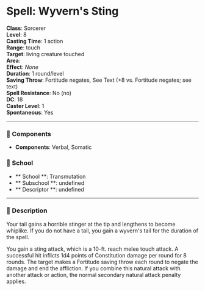 
# Spell: Wyvern's Sting
**Class**: Sorcerer  
**Level**: 8  
**Casting Time**: 1 action  
**Range**: touch  
**Target**: living creature touched  
**Area**:   
**Effect**: _None_  
**Duration**: 1 round/level  
**Saving Throw**: Fortitude negates, See Text (+8 vs. Fortitude negates; see text)  
**Spell Resistance**: No (no)  
**DC**: 18  
**Caster Level**: 1  
**Spontaneous**: Yes

---

### 🔮 Components
- **Components**: Verbal, Somatic

### 🏫 School
- ** School **: Transmutation
- ** Subschool **: undefined
- ** Descriptor **: undefined
---

### 📜 Description
Your tail gains a horrible stinger at the tip and lengthens to become whiplike. If you do not have a tail, you gain a wyvern's tail for the duration of the spell.

You gain a sting attack, which is a 10-ft. reach melee touch attack. A successful hit inflicts 1d4 points of Constitution damage per round for 8 rounds. The target makes a Fortitude saving throw each round to negate the damage and end the affliction. If you combine this natural attack with another attack or action, the normal secondary natural attack penalty applies.
